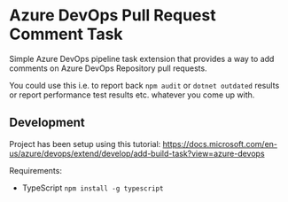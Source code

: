 # Azure DevOps Pull Request Comment Task

Simple Azure DevOps pipeline task extension that provides a way to add comments on Azure DevOps Repository pull requests.

You could use this i.e. to report back `npm audit` or `dotnet outdated` results or report performance test results etc. whatever you come up with.

## Development

Project has been setup using this tutorial:
https://docs.microsoft.com/en-us/azure/devops/extend/develop/add-build-task?view=azure-devops

Requirements:

- TypeScript `npm install -g typescript`
